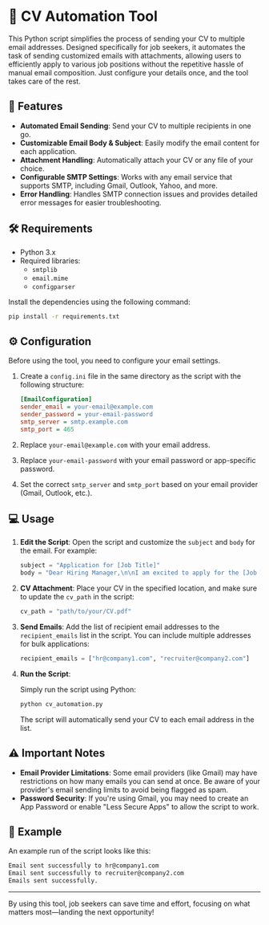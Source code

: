 
# 📧 CV Automation Tool

This Python script simplifies the process of sending your CV to multiple email addresses. Designed specifically for job seekers, it automates the task of sending customized emails with attachments, allowing users to efficiently apply to various job positions without the repetitive hassle of manual email composition. Just configure your details once, and the tool takes care of the rest.

## 🚀 Features

- **Automated Email Sending**: Send your CV to multiple recipients in one go.
- **Customizable Email Body & Subject**: Easily modify the email content for each application.
- **Attachment Handling**: Automatically attach your CV or any file of your choice.
- **Configurable SMTP Settings**: Works with any email service that supports SMTP, including Gmail, Outlook, Yahoo, and more.
- **Error Handling**: Handles SMTP connection issues and provides detailed error messages for easier troubleshooting.

## 🛠️ Requirements

- Python 3.x
- Required libraries: 
  - `smtplib`
  - `email.mime`
  - `configparser`

Install the dependencies using the following command:

```bash
pip install -r requirements.txt
```

## ⚙️ Configuration

Before using the tool, you need to configure your email settings.

1. Create a `config.ini` file in the same directory as the script with the following structure:

   ```ini
   [EmailConfiguration]
   sender_email = your-email@example.com
   sender_password = your-email-password
   smtp_server = smtp.example.com
   smtp_port = 465
   ```

2. Replace `your-email@example.com` with your email address.
3. Replace `your-email-password` with your email password or app-specific password.
4. Set the correct `smtp_server` and `smtp_port` based on your email provider (Gmail, Outlook, etc.).

## 💻 Usage

1. **Edit the Script**: Open the script and customize the `subject` and `body` for the email. For example:

   ```python
   subject = "Application for [Job Title]"
   body = "Dear Hiring Manager,\n\nI am excited to apply for the [Job Title] position at [Company Name]..."
   ```

2. **CV Attachment**: Place your CV in the specified location, and make sure to update the `cv_path` in the script:

   ```python
   cv_path = "path/to/your/CV.pdf"
   ```

3. **Send Emails**: Add the list of recipient email addresses to the `recipient_emails` list in the script. You can include multiple addresses for bulk applications:

   ```python
   recipient_emails = ["hr@company1.com", "recruiter@company2.com"]
   ```

4. **Run the Script**: 

   Simply run the script using Python:

   ```bash
   python cv_automation.py
   ```

   The script will automatically send your CV to each email address in the list.

## ⚠️ Important Notes

- **Email Provider Limitations**: Some email providers (like Gmail) may have restrictions on how many emails you can send at once. Be aware of your provider's email sending limits to avoid being flagged as spam.
- **Password Security**: If you're using Gmail, you may need to create an App Password or enable "Less Secure Apps" to allow the script to work.

## 📝 Example

An example run of the script looks like this:

```bash
Email sent successfully to hr@company1.com
Email sent successfully to recruiter@company2.com
Emails sent successfully.
```

---

By using this tool, job seekers can save time and effort, focusing on what matters most—landing the next opportunity!
